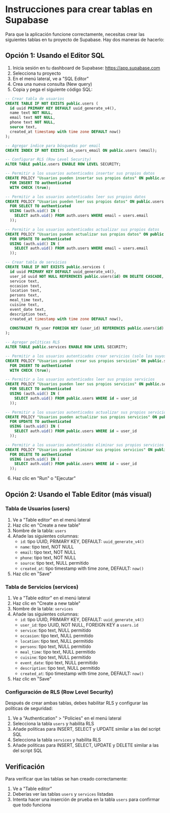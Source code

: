 # Instrucciones para crear tablas en Supabase

Para que la aplicación funcione correctamente, necesitas crear las siguientes tablas en tu proyecto de Supabase. Hay dos maneras de hacerlo:

## Opción 1: Usando el Editor SQL

1. Inicia sesión en tu dashboard de Supabase: https://app.supabase.com
2. Selecciona tu proyecto
3. En el menú lateral, ve a "SQL Editor"
4. Crea una nueva consulta (New query)
5. Copia y pega el siguiente código SQL:

```sql
-- Crear tabla de usuarios
CREATE TABLE IF NOT EXISTS public.users (
  id uuid PRIMARY KEY DEFAULT uuid_generate_v4(),
  name text NOT NULL,
  email text NOT NULL,
  phone text NOT NULL,
  source text,
  created_at timestamp with time zone DEFAULT now()
);

-- Agregar índice para búsquedas por email
CREATE INDEX IF NOT EXISTS idx_users_email ON public.users (email);

-- Configurar RLS (Row Level Security)
ALTER TABLE public.users ENABLE ROW LEVEL SECURITY;

-- Permitir a los usuarios autenticados insertar sus propios datos
CREATE POLICY "Usuarios pueden insertar sus propios datos" ON public.users
  FOR INSERT TO authenticated
  WITH CHECK (true);

-- Permitir a los usuarios autenticados leer sus propios datos
CREATE POLICY "Usuarios pueden leer sus propios datos" ON public.users
  FOR SELECT TO authenticated
  USING (auth.uid() IN (
    SELECT auth.uid() FROM auth.users WHERE email = users.email
  ));

-- Permitir a los usuarios autenticados actualizar sus propios datos
CREATE POLICY "Usuarios pueden actualizar sus propios datos" ON public.users
  FOR UPDATE TO authenticated
  USING (auth.uid() IN (
    SELECT auth.uid() FROM auth.users WHERE email = users.email
  ));

-- Crear tabla de servicios
CREATE TABLE IF NOT EXISTS public.services (
  id uuid PRIMARY KEY DEFAULT uuid_generate_v4(),
  user_id uuid NOT NULL REFERENCES public.users(id) ON DELETE CASCADE,
  service text,
  occasion text,
  location text,
  persons text,
  meal_time text,
  cuisine text,
  event_date text,
  description text,
  created_at timestamp with time zone DEFAULT now(),
  
  CONSTRAINT fk_user FOREIGN KEY (user_id) REFERENCES public.users(id)
);

-- Agregar políticas RLS
ALTER TABLE public.services ENABLE ROW LEVEL SECURITY;

-- Permitir a los usuarios autenticados crear servicios (solo los suyos)
CREATE POLICY "Usuarios pueden crear sus propios servicios" ON public.services
  FOR INSERT TO authenticated
  WITH CHECK (true);

-- Permitir a los usuarios autenticados leer sus propios servicios
CREATE POLICY "Usuarios pueden leer sus propios servicios" ON public.services
  FOR SELECT TO authenticated
  USING (auth.uid() IN (
    SELECT auth.uid() FROM public.users WHERE id = user_id
  ));

-- Permitir a los usuarios autenticados actualizar sus propios servicios
CREATE POLICY "Usuarios pueden actualizar sus propios servicios" ON public.services
  FOR UPDATE TO authenticated
  USING (auth.uid() IN (
    SELECT auth.uid() FROM public.users WHERE id = user_id
  ));

-- Permitir a los usuarios autenticados eliminar sus propios servicios
CREATE POLICY "Usuarios pueden eliminar sus propios servicios" ON public.services
  FOR DELETE TO authenticated
  USING (auth.uid() IN (
    SELECT auth.uid() FROM public.users WHERE id = user_id
  ));
```

6. Haz clic en "Run" o "Ejecutar"

## Opción 2: Usando el Table Editor (más visual)

### Tabla de Usuarios (users)

1. Ve a "Table editor" en el menú lateral
2. Haz clic en "Create a new table"
3. Nombre de la tabla: `users`
4. Añade las siguientes columnas:
   - `id`: tipo UUID, PRIMARY KEY, DEFAULT: `uuid_generate_v4()`
   - `name`: tipo text, NOT NULL
   - `email`: tipo text, NOT NULL
   - `phone`: tipo text, NOT NULL
   - `source`: tipo text, NULL permitido
   - `created_at`: tipo timestamp with time zone, DEFAULT: `now()`
5. Haz clic en "Save"

### Tabla de Servicios (services)

1. Ve a "Table editor" en el menú lateral
2. Haz clic en "Create a new table"
3. Nombre de la tabla: `services`
4. Añade las siguientes columnas:
   - `id`: tipo UUID, PRIMARY KEY, DEFAULT: `uuid_generate_v4()`
   - `user_id`: tipo UUID, NOT NULL, FOREIGN KEY a `users.id`
   - `service`: tipo text, NULL permitido
   - `occasion`: tipo text, NULL permitido
   - `location`: tipo text, NULL permitido
   - `persons`: tipo text, NULL permitido
   - `meal_time`: tipo text, NULL permitido
   - `cuisine`: tipo text, NULL permitido
   - `event_date`: tipo text, NULL permitido
   - `description`: tipo text, NULL permitido
   - `created_at`: tipo timestamp with time zone, DEFAULT: `now()`
5. Haz clic en "Save"

### Configuración de RLS (Row Level Security)

Después de crear ambas tablas, debes habilitar RLS y configurar las políticas de seguridad:

1. Ve a "Authentication" > "Policies" en el menú lateral
2. Selecciona la tabla `users` y habilita RLS
3. Añade políticas para INSERT, SELECT y UPDATE similar a las del script SQL
4. Selecciona la tabla `services` y habilita RLS
5. Añade políticas para INSERT, SELECT, UPDATE y DELETE similar a las del script SQL

## Verificación

Para verificar que las tablas se han creado correctamente:

1. Ve a "Table editor"
2. Deberías ver las tablas `users` y `services` listadas
3. Intenta hacer una inserción de prueba en la tabla `users` para confirmar que todo funciona 
